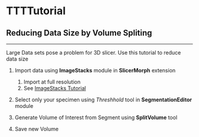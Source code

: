 # TTTTutorial

## Reducing Data Size by Volume Spliting

---

Large Data sets pose a problem for 3D slicer. Use this tutorial to reduce data size 

1. Import data using **ImageStacks** module in **SlicerMorph** extension

	1. Import at full resolution
	2. See [ImageStacks Tutorial](https://github.com/SlicerMorph/Tutorials/tree/main/ImageStacks)
	
2. Select only your specimen using *Threshhold* tool in **SegmentationEditor** module

3. Generate Volume of Interest from Segment using **SplitVolume** tool

4. Save new Volume

